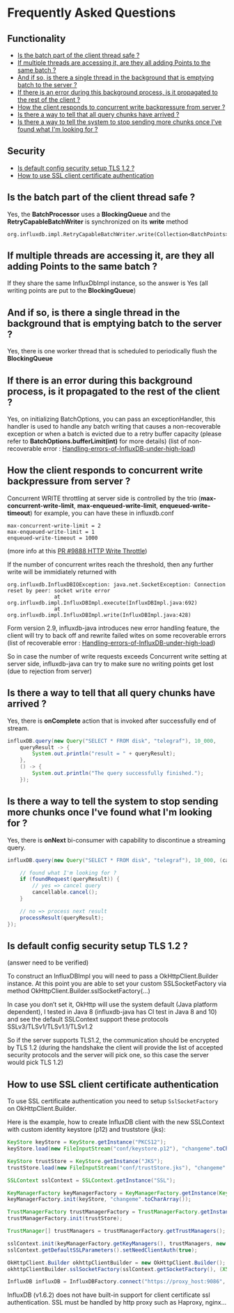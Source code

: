 # Frequently Asked Questions

## Functionality

- [Is the batch part of the client thread safe ?](#is-the-batch-part-of-the-client-thread-safe-)
- [If multiple threads are accessing it, are they all adding Points to the same batch ?](#if-multiple-threads-are-accessing-it-are-they-all-adding-points-to-the-same-batch-)
- [And if so, is there a single thread in the background that is emptying batch to the server ?](#and-if-so-is-there-a-single-thread-in-the-background-that-is-emptying-batch-to-the-server-)
- [If there is an error during this background process, is it propagated to the rest of the client ?](#if-there-is-an-error-during-this-background-process-is-it-propagated-to-the-rest-of-the-client-)
- [How the client responds to concurrent write backpressure from server ?](#how-the-client-responds-to-concurrent-write-backpressure-from-server-)
- [Is there a way to tell that all query chunks have arrived ?](#is-there-a-way-to-tell-that-all-query-chunks-have-arrived-)
- [Is there a way to tell the system to stop sending more chunks once I've found what I'm looking for ?](#is-there-a-way-to-tell-the-system-to-stop-sending-more-chunks-once-ive-found-what-im-looking-for-)

## Security

- [Is default config security setup TLS 1.2 ?](#is-default-config-security-setup-tls-12-)
- [How to use SSL client certificate authentication](#how-to-use-ssl-client-certificate-authentication-)

## Is the batch part of the client thread safe ?

Yes, the __BatchProcessor__ uses a __BlockingQueue__ and the __RetryCapableBatchWriter__ is synchronized on its __write__ method

```
org.influxdb.impl.RetryCapableBatchWriter.write(Collection<BatchPoints>)

```

## If multiple threads are accessing it, are they all adding Points to the same batch ?

If they share the same InfluxDbImpl instance, so the answer is Yes (all writing points are put to the __BlockingQueue__)

## And if so, is there a single thread in the background that is emptying batch to the server ?

Yes, there is one worker thread that is scheduled to periodically flush the __BlockingQueue__

## If there is an error during this background process, is it propagated to the rest of the client ?

Yes, on initializing BatchOptions, you can pass an exceptionHandler, this handler is used to handle any batch writing that causes a non-recoverable exception or when a batch is evicted due to a retry buffer capacity
(please refer to __BatchOptions.bufferLimit(int)__ for more details)
(list of non-recoverable error : [Handling-errors-of-InfluxDB-under-high-load](https://github.com/influxdata/influxdb-java/wiki/Handling-errors-of-InfluxDB-under-high-load))

## How the client responds to concurrent write backpressure from server ?
Concurrent WRITE throttling at server side is controlled by the trio (__max-concurrent-write-limit__, __max-enqueued-write-limit__, __enqueued-write-timeout__)
for example, you can have these in influxdb.conf
```
max-concurrent-write-limit = 2
max-enqueued-write-limit = 1
enqueued-write-timeout = 1000

```

(more info at this [PR #9888 HTTP Write Throttle](https://github.com/influxdata/influxdb/pull/9888/files))

If the number of concurrent writes reach the threshold, then any further write will be immidiately returned with

```
org.influxdb.InfluxDBIOException: java.net.SocketException: Connection reset by peer: socket write error
               at org.influxdb.impl.InfluxDBImpl.execute(InfluxDBImpl.java:692)
               at org.influxdb.impl.InfluxDBImpl.write(InfluxDBImpl.java:428)

```

Form version 2.9, influxdb-java introduces new error handling feature, the client will try to back off and rewrite failed wites on some recoverable errors (list of recoverable error : [Handling-errors-of-InfluxDB-under-high-load](https://github.com/influxdata/influxdb-java/wiki/Handling-errors-of-InfluxDB-under-high-load))

So in case the number of write requests exceeds Concurrent write setting at server side, influxdb-java can try to make sure no writing points get lost (due to rejection from server)

## Is there a way to tell that all query chunks have arrived ?
Yes, there is __onComplete__ action that is invoked after successfully end of stream.
```java
influxDB.query(new Query("SELECT * FROM disk", "telegraf"), 10_000,
    queryResult -> {
        System.out.println("result = " + queryResult);
    }, 
    () -> {
        System.out.println("The query successfully finished.");
    });
```

## Is there a way to tell the system to stop sending more chunks once I've found what I'm looking for ?
Yes, there is __onNext__ bi-consumer with capability to discontinue a streaming query.
```java
influxDB.query(new Query("SELECT * FROM disk", "telegraf"), 10_000, (cancellable, queryResult) -> {

    // found what I'm looking for ?
    if (foundRequest(queryResult)) {
        // yes => cancel query
        cancellable.cancel();
    }

    // no => process next result
    processResult(queryResult);
});
```

## Is default config security setup TLS 1.2 ?

(answer need to be verified)

To construct an InfluxDBImpl you will need to pass a OkHttpClient.Builder instance.
At this point you are able to set your custom SSLSocketFactory via method OkHttpClient.Builder.sslSocketFactory(…)

In case you don’t set it, OkHttp will use the system default (Java platform dependent), I tested in Java 8 (influxdb-java has CI test in Java 8 and 10) and see the default SSLContext support these protocols
SSLv3/TLSv1/TLSv1.1/TLSv1.2

So if the server supports TLS1.2, the communication should be encrypted by TLS 1.2 (during the handshake the client will provide the list of accepted security protocols and the server will pick one, so this case the server would pick TLS 1.2)

## How to use SSL client certificate authentication

To use SSL certificate authentication you need to setup `SslSocketFactory` on OkHttpClient.Builder.

Here is the example, how to create InfluxDB client with the new SSLContext with custom identity keystore (p12) and truststore (jks):

```java
KeyStore keyStore = KeyStore.getInstance("PKCS12");
keyStore.load(new FileInputStream("conf/keystore.p12"), "changeme".toCharArray());

KeyStore trustStore = KeyStore.getInstance("JKS");
trustStore.load(new FileInputStream("conf/trustStore.jks"), "changeme".toCharArray());

SSLContext sslContext = SSLContext.getInstance("SSL");

KeyManagerFactory keyManagerFactory = KeyManagerFactory.getInstance(KeyManagerFactory.getDefaultAlgorithm());
keyManagerFactory.init(keyStore, "changeme".toCharArray());

TrustManagerFactory trustManagerFactory = TrustManagerFactory.getInstance(TrustManagerFactory.getDefaultAlgorithm());
trustManagerFactory.init(trustStore);

TrustManager[] trustManagers = trustManagerFactory.getTrustManagers();

sslContext.init(keyManagerFactory.getKeyManagers(), trustManagers, new SecureRandom());
sslContext.getDefaultSSLParameters().setNeedClientAuth(true);

OkHttpClient.Builder okhttpClientBuilder = new OkHttpClient.Builder();
okhttpClientBuilder.sslSocketFactory(sslContext.getSocketFactory(), (X509TrustManager) trustManagers[0]);

InfluxDB influxDB = InfluxDBFactory.connect("https://proxy_host:9086", okhttpClientBuilder);

```
InfluxDB (v1.6.2) does not have built-in support for client certificate ssl authentication. 
SSL must be handled by http proxy such as Haproxy, nginx...
